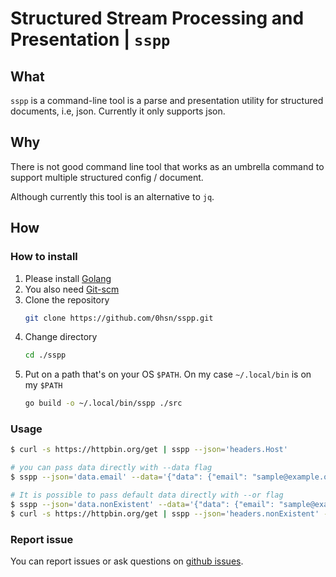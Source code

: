 # Structured Stream Processing and Presentation | `sspp`

## What

`sspp` is a command-line tool is a parse and presentation utility for structured documents, i.e, json. Currently it only supports json.

## Why

There is not good command line tool that works as an umbrella command to support multiple structured config / document. 

Although currently this tool is an alternative to `jq`.

## How

### How to install

1. Please install [Golang](https://go.dev/doc/install)
2. You also need [Git-scm](https://git-scm.com/downloads)
3. Clone the repository
    ```bash
    git clone https://github.com/0hsn/sspp.git
    ```
4. Change directory
    ```sh
    cd ./sspp
    ```
5. Put on a path that's on your OS `$PATH`. On my case `~/.local/bin` is on my `$PATH`
    ```bash
    go build -o ~/.local/bin/sspp ./src
    ```

### Usage

```bash
$ curl -s https://httpbin.org/get | sspp --json='headers.Host'

# you can pass data directly with --data flag
$ sspp --json='data.email' --data='{"data": {"email": "sample@example.org"}}'

# It is possible to pass default data directly with --or flag
$ sspp --json='data.nonExistent' --data='{"data": {"email": "sample@example.org"}}' --or="nil"
$ curl -s https://httpbin.org/get | sspp --json='headers.nonExistent' --or="nil"
```

### Report issue

You can report issues or ask questions on [github issues](https://github.com/0hsn/sspp/issues).